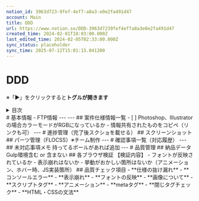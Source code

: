 ```yaml
---
notion_id: 3963d723-9fef-4ef7-a8a3-e0e2fa491d47
account: Main
title: DDD
url: https://www.notion.so/DDD-3963d7239fef4ef7a8a3e0e2fa491d47
created_time: 2024-02-01T18:03:00.000Z
last_edited_time: 2024-02-05T02:33:00.000Z
sync_status: placeholder
sync_time: 2025-07-12T15:01:15.041200
---
```

# DDD

  ※「▶︎」をクリックすると**トグルが開きます**
  <details>
  <summary>目次</summary>
  </details>
  # 基本情報
  - FTP情報
  ---
  ---
  ## 案件仕様情報一覧
  - [ ]  Photoshop、Illustratorの場合カラーモードがRGBになっているか
  - 情報共有されたものをコピペ（リンクも可）
  ---
  # 進捗管理（完了後スクショを載せる）
  ## スクリーンショット
  ## パーツ管理（FLOCSS）※チーム制作
  ---
  # 確認事項一覧（対応履歴）
  ---
  ## 未対応事項メモ
  持ってるボールがあれば追加
  ---
  # 品質管理
  ## 納品データ
  Gulp環境含む or 含まない
  ## 各ブラウザ検証
  【検証内容】
  - フォントが反映されているか
  - 表示崩れはないか
  - 挙動がおかしい箇所はないか（アニメーション、ホバー時、JS実装箇所）
  ## 品質チェック項目
  - **仕様の抜け漏れ**
  - **コンソールエラー**
  - **表示崩れ**
  - **フォントの反映**
  - **画像について**
  - **スクリプトタグ**
  - **アニメーション**
  - **metaタグ**
  - **閉じタグチェック**
  - **HTML・CSSの文法**